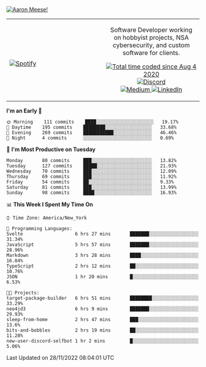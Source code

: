 [![Aaron Meese!](https://user-images.githubusercontent.com/17814535/88975338-a2aabf00-d27f-11ea-963f-8a19608716b4.png)](https://github.com/ajmeese7/readme-ascii "README ASCII")

<!-- Modified from project here: https://github.com/novatorem/novatorem -->
<table width="100%">
  <tr>
  <td width="50%">

&nbsp; <br> [![Spotify](https://ajmeese7.vercel.app/api/spotify)](https://open.spotify.com/user/ajmeese)

  </td>
  <td width="50%">
    <p align="center">
    Software Developer working on hobbyist projects, NSA cybersecurity, and custom software for clients.
    </p>
    <p align="center">
      <a href="https://wakatime.com/@f726891d-3b02-46cd-9b60-e8c59f9e2b14">
        <img src="https://wakatime.com/badge/user/f726891d-3b02-46cd-9b60-e8c59f9e2b14.svg" alt="Total time coded since Aug 4 2020" title="WakaTime" />
      </a>
      <a href="http://link.aaronmeese.com/discord">
        <img src="https://img.shields.io/badge/discord-ajmeese7%234835-369?style=flat-square&logo=discord&logoColor=white&color=purple" alt="Discord" title="Discord">
      </a>
      <br />
      <a href="https://link.aaronmeese.com/medium">
        <img src="https://img.shields.io/badge/medium-ajmeese7-1DB954?style=flat-square&logo=medium&logoColor=white" alt="Medium" title="Medium">
      </a>
      <a href="https://link.aaronmeese.com/linkedin">
        <img src="https://img.shields.io/badge/linkedIn-aaronmeese-1DB954?style=flat-square&logo=linkedin&logoColor=white&color=blue" alt="LinkedIn" title="LinkedIn">
      </a>
    </p>
  </td>

</table>

[//]: <> (The `&nbsp;` is to have Aphelion take up more space)

<!--START_SECTION:waka-->
**I'm an Early 🐤** 

```text
🌞 Morning    111 commits    ████░░░░░░░░░░░░░░░░░░░░░   19.17% 
🌆 Daytime    195 commits    ████████░░░░░░░░░░░░░░░░░   33.68% 
🌃 Evening    269 commits    ███████████░░░░░░░░░░░░░░   46.46% 
🌙 Night      4 commits      ░░░░░░░░░░░░░░░░░░░░░░░░░   0.69%

```
📅 **I'm Most Productive on Tuesday** 

```text
Monday       80 commits     ███░░░░░░░░░░░░░░░░░░░░░░   13.82% 
Tuesday      127 commits    █████░░░░░░░░░░░░░░░░░░░░   21.93% 
Wednesday    70 commits     ███░░░░░░░░░░░░░░░░░░░░░░   12.09% 
Thursday     69 commits     ███░░░░░░░░░░░░░░░░░░░░░░   11.92% 
Friday       54 commits     ██░░░░░░░░░░░░░░░░░░░░░░░   9.33% 
Saturday     81 commits     ███░░░░░░░░░░░░░░░░░░░░░░   13.99% 
Sunday       98 commits     ████░░░░░░░░░░░░░░░░░░░░░   16.93%

```


📊 **This Week I Spent My Time On** 

```text
⌚︎ Time Zone: America/New_York

💬 Programming Languages: 
Svelte                   6 hrs 27 mins       ███████░░░░░░░░░░░░░░░░░░   31.34% 
JavaScript               5 hrs 57 mins       ███████░░░░░░░░░░░░░░░░░░   28.96% 
Markdown                 3 hrs 28 mins       ████░░░░░░░░░░░░░░░░░░░░░   16.84% 
TypeScript               2 hrs 12 mins       ██░░░░░░░░░░░░░░░░░░░░░░░   10.76% 
JSON                     1 hr 20 mins        █░░░░░░░░░░░░░░░░░░░░░░░░   6.53%

🐱‍💻 Projects: 
target-package-builder   6 hrs 51 mins       ████████░░░░░░░░░░░░░░░░░   33.29% 
neo4jd3                  6 hrs 9 mins        ███████░░░░░░░░░░░░░░░░░░   29.93% 
sleep-from-home          2 hrs 47 mins       ███░░░░░░░░░░░░░░░░░░░░░░   13.6% 
bits-and-bobbles         2 hrs 19 mins       ██░░░░░░░░░░░░░░░░░░░░░░░   11.28% 
new-user-discord-selfbot 1 hr 2 mins         █░░░░░░░░░░░░░░░░░░░░░░░░   5.06%

```


 Last Updated on 28/11/2022 08:04:01 UTC
<!--END_SECTION:waka-->
